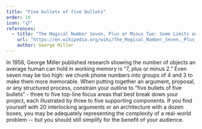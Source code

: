 ```yaml
---
title: "Five bullets of five bullets"
order: 19
icon: "📋"
references:
  - title: "The Magical Number Seven, Plus or Minus Two: Some Limits on Our Capacity for Processing Information"
    url: "https://en.wikipedia.org/wiki/The_Magical_Number_Seven,_Plus_or_Minus_Two"
    author: George Miller
---
```


In 1956, George Miller published research showing the number of objects an average human can hold in working memory is “7, plus or minus 2.” Even seven may be too high: we chunk phone numbers into groups of 4 and 3 to make them more memorable. When putting together an argument, proposal, or any structured process, constrain your outline to “five bullets of five bullets” - three to five top-line focus areas that best break down your project, each illustrated by three to five supporting components. If you find yourself with 20 interlocking arguments or an architecture with a dozen boxes, you may be adequately representing the complexity of a real-world problem -- but you should still simplify for the benefit of your audience.


